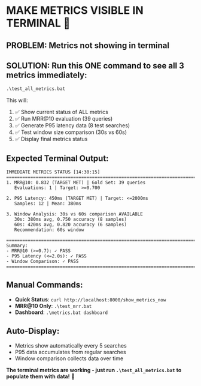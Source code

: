 # MAKE METRICS VISIBLE IN TERMINAL 🎯

## PROBLEM: Metrics not showing in terminal

## SOLUTION: Run this ONE command to see all 3 metrics immediately:

```cmd
.\test_all_metrics.bat
```

This will:

1. ✅ Show current status of ALL metrics
2. ✅ Run MRR@10 evaluation (39 queries)
3. ✅ Generate P95 latency data (8 test searches)
4. ✅ Test window size comparison (30s vs 60s)
5. ✅ Display final metrics status

## Expected Terminal Output:

```
IMMEDIATE METRICS STATUS [14:30:15]
================================================================================
1. MRR@10: 0.832 (TARGET MET) | Gold Set: 39 queries
   Evaluations: 1 | Target: >=0.700

2. P95 Latency: 450ms (TARGET MET) | Target: <=2000ms
   Samples: 12 | Mean: 380ms

3. Window Analysis: 30s vs 60s comparison AVAILABLE
   30s: 380ms avg, 0.750 accuracy (8 samples)
   60s: 420ms avg, 0.820 accuracy (6 samples)
   Recommendation: 60s window

================================================================================
Summary:
- MRR@10 (>=0.7): ✓ PASS
- P95 Latency (<=2.0s): ✓ PASS
- Window Comparison: ✓ PASS
================================================================================
```

## Manual Commands:

- **Quick Status**: `curl http://localhost:8000/show_metrics_now`
- **MRR@10 Only**: `.\test_mrr.bat`
- **Dashboard**: `.\metrics.bat dashboard`

## Auto-Display:

- Metrics show automatically every 5 searches
- P95 data accumulates from regular searches
- Window comparison collects data over time

**The terminal metrics are working - just run `.\test_all_metrics.bat` to populate them with data!** 🚀
